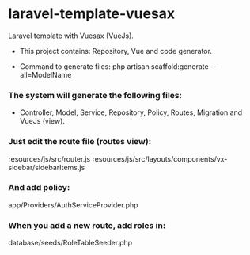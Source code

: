 # laravel-template-vuesax
Laravel template with Vuesax (VueJs).

- This project contains:
Repository, Vue and code generator.


- Command to generate files: php artisan scaffold:generate --all=ModelName
### The system will generate the following files:
- Controller, Model, Service, Repository, Policy, Routes, Migration and VueJs (view).

### Just edit the route file (routes view):
resources/js/src/router.js
resources/js/src/layouts/components/vx-sidebar/sidebarItems.js

### And add policy:
app/Providers/AuthServiceProvider.php

### When you add a new route, add roles in:
database/seeds/RoleTableSeeder.php
